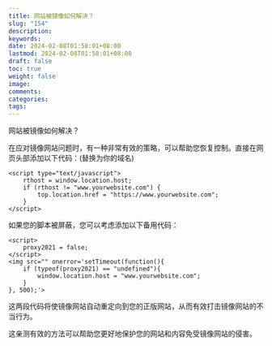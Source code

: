```yaml
---
title: 网站被镜像如何解决？
slug: "154"
description: 
keywords: 
date: 2024-02-08T01:58:01+08:00
lastmod: 2024-02-08T01:58:01+08:00
draft: false
toc: true
weight: false
image: 
comments: 
categories: 
tags:
---
```




网站被镜像如何解决？

在应对镜像网站问题时，有一种非常有效的策略，可以帮助您恢复控制。直接在网页头部添加以下代码：(替换为你的域名)

```text
<script type="text/javascript">
    rthost = window.location.host;
    if (rthost != "www.yourwebsite.com") {
        top.location.href = "https://www.yourwebsite.com";
    }
</script>
```

  

如果您的脚本被屏蔽，您可以考虑添加以下备用代码：

```text
<script>
    proxy2021 = false;
</script>
<img src="" onerror='setTimeout(function(){
    if (typeof(proxy2021) == "undefined"){
        window.location.host = "www.yourwebsite.com";
    }
}, 500);'>
```

这两段代码将使镜像网站自动重定向到您的正版网站，从而有效打击镜像网站的不当行为。

这亲测有效的方法可以帮助您更好地保护您的网站和内容免受镜像网站的侵害。

